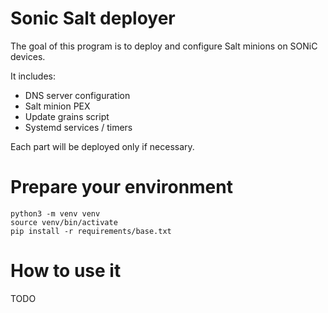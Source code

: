 # Sonic Salt deployer

The goal of this program is to deploy and configure Salt minions on SONiC devices.

It includes:

* DNS server configuration
* Salt minion PEX
* Update grains script
* Systemd services / timers

Each part will be deployed only if necessary.

# Prepare your environment

```
python3 -m venv venv
source venv/bin/activate
pip install -r requirements/base.txt
```

# How to use it

TODO
